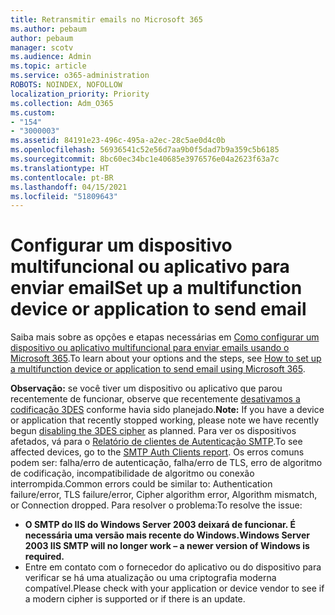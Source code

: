```yaml
---
title: Retransmitir emails no Microsoft 365
ms.author: pebaum
author: pebaum
manager: scotv
ms.audience: Admin
ms.topic: article
ms.service: o365-administration
ROBOTS: NOINDEX, NOFOLLOW
localization_priority: Priority
ms.collection: Adm_O365
ms.custom:
- "154"
- "3000003"
ms.assetid: 84191e23-496c-495a-a2ec-28c5ae0d4c0b
ms.openlocfilehash: 56936541c52e56d7aa9b0f5dad7b9a359c5b6185
ms.sourcegitcommit: 8bc60ec34bc1e40685e3976576e04a2623f63a7c
ms.translationtype: HT
ms.contentlocale: pt-BR
ms.lasthandoff: 04/15/2021
ms.locfileid: "51809643"
---
```

# <a name="set-up-a-multifunction-device-or-application-to-send-email"></a><span data-ttu-id="e153c-102">Configurar um dispositivo multifuncional ou aplicativo para enviar email</span><span class="sxs-lookup"><span data-stu-id="e153c-102">Set up a multifunction device or application to send email</span></span>

<span data-ttu-id="e153c-103">Saiba mais sobre as opções e etapas necessárias em [Como configurar um dispositivo ou aplicativo multifuncional para enviar emails usando o Microsoft 365](https://docs.microsoft.com/Exchange/mail-flow-best-practices/how-to-set-up-a-multifunction-device-or-application-to-send-email-using-microsoft-365-or-office-365).</span><span class="sxs-lookup"><span data-stu-id="e153c-103">To learn about your options and the steps, see [How to set up a multifunction device or application to send email using Microsoft 365](https://docs.microsoft.com/Exchange/mail-flow-best-practices/how-to-set-up-a-multifunction-device-or-application-to-send-email-using-microsoft-365-or-office-365).</span></span>
  
<span data-ttu-id="e153c-104">**Observação:** se você tiver um dispositivo ou aplicativo que parou recentemente de funcionar, observe que recentemente [desativamos a codificação 3DES](https://docs.microsoft.com/microsoft-365/compliance/technical-reference-details-about-encryption) conforme havia sido planejado.</span><span class="sxs-lookup"><span data-stu-id="e153c-104">**Note:** If you have a device or application that recently stopped working, please note we have recently begun [disabling the 3DES cipher](https://docs.microsoft.com/microsoft-365/compliance/technical-reference-details-about-encryption) as planned.</span></span> <span data-ttu-id="e153c-105">Para ver os dispositivos afetados, vá para o [Relatório de clientes de Autenticação SMTP](https://protection.office.com/mailflow/dashboard).</span><span class="sxs-lookup"><span data-stu-id="e153c-105">To see affected devices, go to the [SMTP Auth Clients report](https://protection.office.com/mailflow/dashboard).</span></span> <span data-ttu-id="e153c-106">Os erros comuns podem ser: falha/erro de autenticação, falha/erro de TLS, erro de algoritmo de codificação, incompatibilidade de algoritmo ou conexão interrompida.</span><span class="sxs-lookup"><span data-stu-id="e153c-106">Common errors could be similar to: Authentication failure/error, TLS failure/error, Cipher algorithm error, Algorithm mismatch, or Connection dropped.</span></span> <span data-ttu-id="e153c-107">Para resolver o problema:</span><span class="sxs-lookup"><span data-stu-id="e153c-107">To resolve the issue:</span></span>

 - <span data-ttu-id="e153c-108">**O SMTP do IIS do Windows Server 2003 deixará de funcionar. É necessária uma versão mais recente do Windows.**</span><span class="sxs-lookup"><span data-stu-id="e153c-108">**Windows Server 2003 IIS SMTP will no longer work – a newer version of Windows is required.**</span></span>  
 - <span data-ttu-id="e153c-109">Entre em contato com o fornecedor do aplicativo ou do dispositivo para verificar se há uma atualização ou uma criptografia moderna compatível.</span><span class="sxs-lookup"><span data-stu-id="e153c-109">Please check with your application or device vendor to see if a modern cipher is supported or if there is an update.</span></span>
